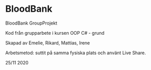 # BloodBank
BloodBank GroupProjekt

Kod från grupparbete i kursen OOP C# - grund

Skapad av Emelie, Rikard, Mattias, Irene

Arbetsmetod: suttit på samma fysiska plats och använt Live Share.

25/11 2020


